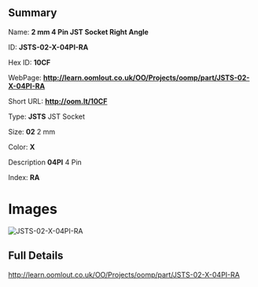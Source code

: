 

## Summary
 
Name: __2 mm 4 Pin JST Socket Right Angle__

ID: __JSTS-02-X-04PI-RA__

Hex ID: __10CF__

WebPage: __http://learn.oomlout.co.uk/OO/Projects/oomp/part/JSTS-02-X-04PI-RA__

Short URL: __http://oom.lt/10CF__


Type: __JSTS__ JST Socket 

Size: __02__ 2 mm 

Color: __X__  

Description __04PI__ 4 Pin 

Index: __RA__


 # Images
![JSTS-02-X-04PI-RA](http://oomlout.com/oomp-gen/parts/JSTS-02-X-04PI-RA/JSTS-02-X-04PI-RA_420.jpg)



 ## Full Details

 http://learn.oomlout.co.uk/OO/Projects/oomp/part/JSTS-02-X-04PI-RA














